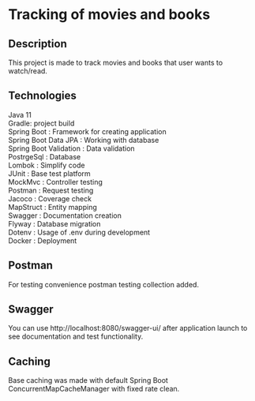 # Tracking of movies and books

## Description
This project is made to track movies and books that user wants to watch/read.

## Technologies

Java 11  
Gradle: project build  
Spring Boot : Framework for creating application  
Spring Boot Data JPA : Working with database  
Spring Boot Validation : Data validation  
PostrgeSql : Database  
Lombok : Simplify code  
JUnit : Base test platform  
MockMvc : Controller testing  
Postman : Request testing  
Jacoco : Coverage check  
MapStruct : Entity mapping  
Swagger : Documentation creation  
Flyway : Database migration  
Dotenv : Usage of .env during development  
Docker : Deployment

## Postman

For testing convenience postman testing collection added.

## Swagger 

You can use http://localhost:8080/swagger-ui/ after application launch to see documentation and test functionality.

## Caching

Base caching was made with default Spring Boot ConcurrentMapCacheManager with fixed rate clean.

